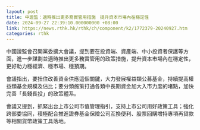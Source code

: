 ```yaml
---
layout: post
title: 中證監：適時推出更多務實管用措施　提升資本市場內在穩定性
date: 2024-09-27 22:39:10.000000000 +08:00
link: https://news.rthk.hk/rthk/ch/component/k2/1772379-20240927.htm
categories: rthk
---
```


中國證監會召開黨委擴大會議，提到要在投資端、資產端、中小投資者保護等方面，進一步謀劃並適時推出更多務實管用的政策措施，提升資本市場內在穩定性，更好助力穩經濟、穩市場、穩預期。

會議指出，要扭住改善資金供應這個關鍵，大力發展權益類公募基金，持續提高權益類基金規模及佔比；要分類施策打通各類中長期資金加大入市力度的堵點，加快完善「長錢長投」的政策體系。

會議又提到，抓緊出台上市公司市值管理指引，支持上市公司用好政策工具；強化跨部委協同，積極配合推進證券基金保險公司互換便利、股票回購增持專項再貸款等相關貨幣政策工具落地。
